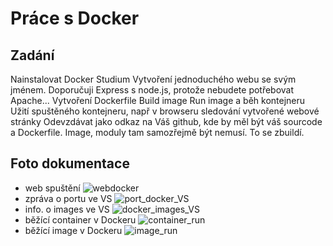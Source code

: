 # Práce s Docker 


## Zadání
Nainstalovat Docker
Studium
Vytvoření jednoduchého webu se svým jménem. Doporučuji Express s node.js, protože nebudete potřebovat Apache...
Vytvoření Dockerfile
Build image
Run image a běh kontejneru
Užití spuštěného kontejneru, např v browseru sledování vytvořené webové stránky
Odevzdávat jako odkaz na Váš github, kde by měl být váš sourcode a Dockerfile. Image, moduly tam samozřejmě být nemusí. To se zbuildí.

## Foto dokumentace 
- web spuštění
![webdocker](https://user-images.githubusercontent.com/90351003/227781466-bbfc45f1-8d23-45ec-adf3-529c4b3fa855.png)
- zpráva o portu ve VS
![port_docker_VS](https://user-images.githubusercontent.com/90351003/227781590-d35a7789-baf7-4ef5-accf-81ad02754e5a.png)
- info. o images ve VS
![docker_images_VS](https://user-images.githubusercontent.com/90351003/227781636-6bd6d4fa-ac11-4a55-be4a-46b823e2b949.png)
- běžící container v Dockeru 
![container_run](https://user-images.githubusercontent.com/90351003/227781669-9ee3a95a-e17c-46d5-a2b7-270b0796b07b.png)
- běžící image v Dockeru 
![image_run ](https://user-images.githubusercontent.com/90351003/227781688-1e628714-22c9-4a90-9f53-a8837c5434f7.png)
